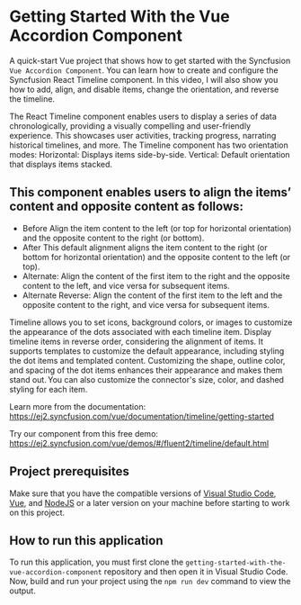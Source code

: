 # Getting Started With the Vue Accordion Component
A quick-start Vue project that shows how to get started with the Syncfusion `Vue Accordion Component`. You can learn how to create and configure the Syncfusion React Timeline component. In this video, I will also show you how to add, align, and disable items, change the orientation, and reverse the timeline.

The React Timeline component enables users to display a series of data chronologically, providing a visually compelling and user-friendly experience. This showcases user activities, tracking progress, narrating historical timelines, and more. The Timeline component has two orientation modes: Horizontal: Displays items side-by-side. Vertical: Default orientation that displays items stacked. 

## This component enables users to align the items’ content and opposite content as follows: 
  - Before Align the item content to the left (or top for horizontal orientation) and the opposite content to the right (or bottom). 
  - After This default alignment aligns the item content to the right (or bottom for horizontal orientation) and the opposite content to the left (or top). 
  - Alternate: Align the content of the first item to the right and the opposite content to the left, and vice versa for subsequent items. 
  - Alternate Reverse: Align the content of the first item to the left and the opposite content to the right, and vice versa for subsequent items.

Timeline allows you to set icons, background colors, or images to customize the appearance of the dots associated with each timeline item. Display timeline items in reverse order, considering the alignment of items. It supports templates to customize the default appearance, including styling the dot items and templated content. Customizing the shape, outline color, and spacing of the dot items enhances their appearance and makes them stand out. You can also customize the connector's size, color, and dashed styling for each item. 


Learn more from the documentation: https://ej2.syncfusion.com/vue/documentation/timeline/getting-started

Try our component from this free demo: https://ej2.syncfusion.com/vue/demos/#/fluent2/timeline/default.html

## Project prerequisites
Make sure that you have the compatible versions of [Visual Studio Code](https://code.visualstudio.com/download ), [Vue](https://cli.vuejs.org/guide/installation.html), and  [NodeJS](https://nodejs.org/en/download) or a later version on your machine before starting to work on this project.

## How to run this application
To run this application, you must first clone the 
`getting-started-with-the-vue-accordion-component` repository and then open it in Visual Studio Code. Now, build and run your project using the `npm run dev` command to view the output.

